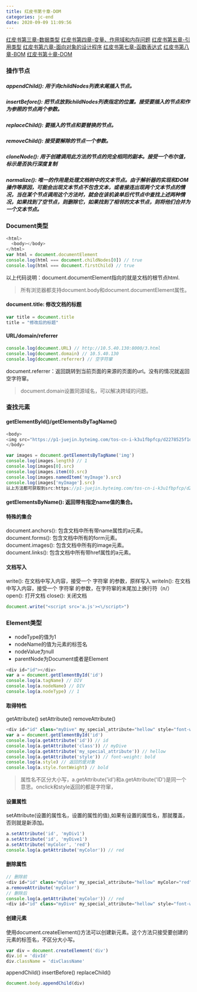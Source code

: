 ```yaml
---
title: 红皮书第十章-DOM
categories: jc-end
date: 2020-09-09 11:09:56
---
```

[红皮书第三章-数据类型](http://shuy.cc/2020/07/12/typeOf/)
[红皮书第四章-变量、作用域和内存问题](http://shuy.cc/2020/08/13/instance/)
[红皮书第五章-引用类型](http://shuy.cc/2020/08/03/object)
[红皮书第六章-面向对象的设计程序](http://shuy.cc/2020/08/04/%E7%BA%A2%E7%9A%AE%E4%B9%A6%E7%AC%AC%E5%85%AD%E7%AB%A0-%E9%9D%A2%E5%90%91%E5%AF%B9%E8%B1%A1%E7%9A%84%E8%AE%BE%E8%AE%A1%E7%A8%8B%E5%BA%8F/)
[红皮书第七章-函数表达式](http://shuy.cc/2020/08/28/%E7%BA%A2%E7%9A%AE%E4%B9%A6%E7%AC%AC%E4%B8%83%E7%AB%A0-%E5%87%BD%E6%95%B0%E8%A1%A8%E8%BE%BE%E5%BC%8F/)
[红皮书第八章-BOM](http://shuy.cc/2020/09/03/%E7%BA%A2%E7%9A%AE%E4%B9%A6%E7%AC%AC%E5%85%AB%E7%AB%A0-BOM/)
[红皮书第十章-DOM](http://shuy.cc/2020/09/09/%E7%BA%A2%E7%9A%AE%E4%B9%A6%E7%AC%AC%E5%8D%81%E7%AB%A0-DOM/)
<!-- more -->
### 操作节点
##### appendChild(): 用于向childNodes列表末尾插入节点。
##### insertBefore(): 把节点放到childNodes列表指定的位置。接受要插入的节点和作为参照的节点两个参数。
##### replaceChild(): 要插入的节点和要替换的节点。
##### removeChild(): 接受要解除的节点一个参数。
##### cloneNode(): 用于创建调用此方法的节点的完全相同的副本。接受一个布尔值，标示是否执行深度复制
##### normalize(): 唯一的作用是处理文档树中的文本节点。由于解析器的实现和DOM操作等原因，可能会出现文本节点不包含文本，或者接连出现两个文本节点的情况，当在某个节点调用这个方法时，就会在该机诶单后代节点中查找上述两种情况，如果找到了空节点，则删除它，如果找到了相邻的文本节点，则将他们合并为一个文本节点。
### Document类型
```javascript
<html>
  <body></body>
</html>
var html = document.documentElement
console.log(html === document.childNodes[0]) // true
console.log(html === document.firstChild) // true
```
以上代码说明：document.documentElement指向的就是文档的根节点html.

> 所有浏览器都支持document.body和document.documentElement属性。

#### document.title: 修改文档的标题
```javascript
var title = document.title
title = "修改后的标题"
```
#### URL/domain/referrer
```javascript
console.log(document.URL) // http://10.5.40.130:8000/3.html
console.log(document.domain) // 10.5.40.130
console.log(document.referrer) // 空字符窜
```
document.referrer：返回跳转到当前页面的来源的页面的url。没有的情况就返回空字符窜。

> document.domain设置同源域名，可以解决跨域的问题。

### 查找元素
#### getElementById()/getElementsByTagName()
```javascript
<body>
<img src="https://p1-juejin.byteimg.com/tos-cn-i-k3u1fbpfcp/d2278525f1db4bebb3da97aa3c9cbe26~tplv-k3u1fbpfcp-zoom-1.image" name="myImage" id="myIdImage">
</body>

var images = document.getElementsByTagName('img')
console.log(images.length) // 1
console.log(images[0].src) 
console.log(images.item(0).src) 
console.log(images.namedItem('myImage').src)
console.log(images['myImage'].src)
以上方法都可获取到src:https://p1-juejin.byteimg.com/tos-cn-i-k3u1fbpfcp/d2278525f1db4bebb3da97aa3c9cbe26~tplv-k3u1fbpfcp-zoom-1.image
```
#### getElementsByName(): 返回带有指定name值的集合。
#### 特殊的集合
document.anchors(): 包含文档中所有带name属性的a元素。   
document.forms(): 包含文档中所有的form元素。   
document.images(): 包含文档中所有的image元素。   
document.links(): 包含文档中所有带href属性的a元素。   
#### 文档写入
write(): 在文档中写入内容，接受一个 字符窜 的参数，原样写入
writeIn(): 在文档中写入内容，接受一个 字符窜 的参数，在字符窜的末尾加上换行符（n/）
open(): 打开文档
close(): 关闭文档
```javascript
document.write("<script src='a.js'><\/script>")
```
### Element类型
+ nodeType的值为1
+ nodeName的值为元素的标签名
+ nodeValue为null
+ parentNode为Document或者是Element
```javascript
<div id="id"></div>
var a = document.getElementById('id')
console.log(a.tagName) // DIV
console.log(a.nodeName) // DIV
console.log(a.nodeType) // 1
```
#### 取得特性
getAttribute()
setAttribute()
removeAttribute()
```javascript
<div id="id" class="myDive" my_special_attribute="hellow" style="font-weight: bold">aaa</div>
var a = document.getElementById('id')
console.log(a.getAttribute('id')) // id
console.log(a.getAttribute('class')) // myDive
console.log(a.getAttribute('my_special_attribute')) // hellow
console.log(a.getAttribute('style')) // font-weight: bold
console.log(a.style) // 返回的是对象
console.log(a.style.fontWeight) // bold
```
> 属性名不区分大小写，a.getAttribute('id')和a.getAttribute('ID')是同一个意思。onclick和style返回的都是字符窜，

#### 设置属性
setAttribute(设置的属性名，设置的属性的值),如果有设置的属性名，那就覆盖，否则就是新添加。
```javascript
a.setAttribute('id', 'myDiv1')
a.setAttribute('id', 'myDive1')
a.setAttribute('myColor', 'red')
console.log(a.getAttribute('myColor')) // red
```
#### 删除属性
```javascript
// 删除前
<div id="id" class="myDive" my_special_attribute="hellow" myColor="red" style="font-weight: bold">aaa</div>
a.removeAttribute('myColor')
// 删除后
console.log(a.getAttribute('myColor')) // red
<div id="id" class="myDive" my_special_attribute="hellow" style="font-weight: bold">aaa</div>
```
#### 创建元素
使用document.createElement()方法可以创建新元素。这个方法只接受要创建的元素的标签名，不区分大小写。
```javascript
var div = document.createElement('div')
div.id = 'divId'
div.className = 'divClassName'
```
appendChild()
insertBefore()
replaceChild()
```javascript
document.body.appendChild(div)
```
